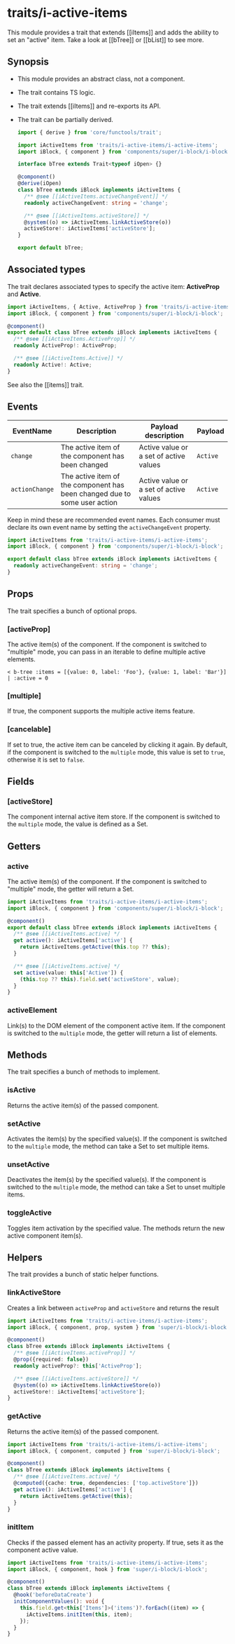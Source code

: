 # traits/i-active-items

This module provides a trait that extends [[iItems]] and adds the ability to set an "active" item.
Take a look at [[bTree]] or [[bList]] to see more.

## Synopsis

* This module provides an abstract class, not a component.

* The trait contains TS logic.

* The trait extends [[iItems]] and re-exports its API.

* The trait can be partially derived.

  ```typescript
  import { derive } from 'core/functools/trait';

  import iActiveItems from 'traits/i-active-items/i-active-items';
  import iBlock, { component } from 'components/super/i-block/i-block';

  interface bTree extends Trait<typeof iOpen> {}

  @component()
  @derive(iOpen)
  class bTree extends iBlock implements iActiveItems {
    /** @see [[iActiveItems.activeChangeEvent]] */
    readonly activeChangeEvent: string = 'change';

    /** @see [[iActiveItems.activeStore]] */
    @system((o) => iActiveItems.linkActiveStore(o))
    activeStore!: iActiveItems['activeStore'];
  }

  export default bTree;
  ```

## Associated types

The trait declares associated types to specify the active item: **ActiveProp** and **Active**.

```typescript
import iActiveItems, { Active, ActiveProp } from 'traits/i-active-items/i-active-items';
import iBlock, { component } from 'components/super/i-block/i-block';

@component()
export default class bTree extends iBlock implements iActiveItems {
  /** @see [[iActiveItems.ActiveProp]] */
  readonly ActiveProp!: ActiveProp;

  /** @see [[iActiveItems.Active]] */
  readonly Active!: Active;
}
```

See also the [[items]] trait.

## Events

| EventName      | Description                                                               | Payload description                    | Payload  |
|----------------|---------------------------------------------------------------------------|----------------------------------------|----------|
| `change`       | The active item of the component has been changed                         | Active value or a set of active values | `Active` |
| `actionChange` | The active item of the component has been changed due to some user action | Active value or a set of active values | `Active` |

Keep in mind these are recommended event names. Each consumer must declare its own event name by setting the `activeChangeEvent` property.

```typescript
import iActiveItems from 'traits/i-active-items/i-active-items';
import iBlock, { component } from 'components/super/i-block/i-block';

export default class bTree extends iBlock implements iActiveItems {
  readonly activeChangeEvent: string = 'change';
}
```

## Props

The trait specifies a bunch of optional props.

### [activeProp]

The active item(s) of the component.
If the component is switched to "multiple" mode, you can pass in an iterable to define multiple active elements.

```
< b-tree :items = [{value: 0, label: 'Foo'}, {value: 1, label: 'Bar'}] | :active = 0
```

### [multiple]

If true, the component supports the multiple active items feature.

### [cancelable]

If set to true, the active item can be canceled by clicking it again.
By default, if the component is switched to the `multiple` mode, this value is set to `true`, otherwise it is set to `false`.

## Fields

### [activeStore]

The component internal active item store.
If the component is switched to the `multiple` mode, the value is defined as a Set.

## Getters

### active

The active item(s) of the component.
If the component is switched to "multiple" mode, the getter will return a Set.

```typescript
import iActiveItems from 'traits/i-active-items/i-active-items';
import iBlock, { component } from 'components/super/i-block/i-block';

@component()
export default class bTree extends iBlock implements iActiveItems {
  /** @see [[iActiveItems.active] */
  get active(): iActiveItems['active'] {
    return iActiveItems.getActive(this.top ?? this);
  }

  /** @see [[iActiveItems.active] */
  set active(value: this['Active']) {
    (this.top ?? this).field.set('activeStore', value);
  }
}
```

### activeElement

Link(s) to the DOM element of the component active item.
If the component is switched to the `multiple` mode, the getter will return a list of elements.

## Methods

The trait specifies a bunch of methods to implement.

### isActive

Returns the active item(s) of the passed component.

### setActive

Activates the item(s) by the specified value(s).
If the component is switched to the `multiple` mode, the method can take a Set to set multiple items.

### unsetActive

Deactivates the item(s) by the specified value(s).
If the component is switched to the `multiple` mode, the method can take a Set to unset multiple items.

### toggleActive

Toggles item activation by the specified value.
The methods return the new active component item(s).

## Helpers

The trait provides a bunch of static helper functions.

### linkActiveStore

Creates a link between `activeProp` and `activeStore` and returns the result

```typescript
import iActiveItems from 'traits/i-active-items/i-active-items';
import iBlock, { component, prop, system } from 'super/i-block/i-block';

@component()
class bTree extends iBlock implements iActiveItems {
  /** @see [[iActiveItems.activeProp]] */
  @prop({required: false})
  readonly activeProp?: this['ActiveProp'];

  /** @see [[iActiveItems.activeStore]] */
  @system((o) => iActiveItems.linkActiveStore(o))
  activeStore!: iActiveItems['activeStore'];
}
```

### getActive

Returns the active item(s) of the passed component.

```typescript
import iActiveItems from 'traits/i-active-items/i-active-items';
import iBlock, { component, computed } from 'super/i-block/i-block';

@component()
class bTree extends iBlock implements iActiveItems {
  /** @see [[iActiveItems.active] */
  @computed({cache: true, dependencies: ['top.activeStore']})
  get active(): iActiveItems['active'] {
    return iActiveItems.getActive(this);
  }
}
```

### initItem

Checks if the passed element has an activity property.
If true, sets it as the component active value.

```typescript
import iActiveItems from 'traits/i-active-items/i-active-items';
import iBlock, { component, hook } from 'super/i-block/i-block';

@component()
class bTree extends iBlock implements iActiveItems {
  @hook('beforeDataCreate')
  initComponentValues(): void {
    this.field.get<this['Items']>('items')?.forEach((item) => {
      iActiveItems.initItem(this, item);
    });
  }
}
```
